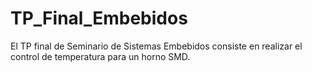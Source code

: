 # TP_Final_Embebidos
El TP final de Seminario de Sistemas Embebidos consiste en realizar el control de temperatura para un horno SMD.
